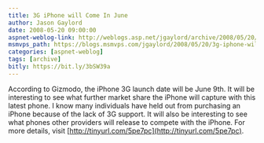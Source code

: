 ```yaml
---
title: 3G iPhone will Come In June
author: Jason Gaylord
date: 2008-05-20 09:00:00
aspnet-weblog-link: http://weblogs.asp.net/jgaylord/archive/2008/05/20/3g-iphone-will-come-in-june.aspx
msmvps_path: https://blogs.msmvps.com/jgaylord/2008/05/20/3g-iphone-will-come-in-june/
categories: [aspnet-weblog]
tags: [archive]
bitly: https://bit.ly/3bSW39a
---
```


According to Gizmodo, the iPhone 3G launch date will be June 9th. It will be interesting to see what further market share the iPhone will capture with this latest phone. I know many individuals have held out from purchasing an iPhone because of the lack of 3G support. It will also be interesting to see what phones other providers will release to compete with the iPhone. For more details, visit [http://tinyurl.com/5pe7pc](http://tinyurl.com/5pe7pc).